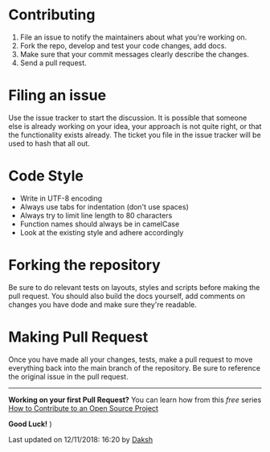 # Contributing

1. File an issue to notify the maintainers about what you're working on.
2. Fork the repo, develop and test your code changes, add docs.
3. Make sure that your commit messages clearly describe the changes.
4. Send a pull request.

# Filing an issue
Use the issue tracker to start the discussion. It is possible that someone else is 
already working on your idea, your approach is not quite right, or that the functionality 
exists already. The ticket you file in the issue tracker will be used to hash that all out.

# Code Style

* Write in UTF-8 encoding
* Always use tabs for indentation (don't use spaces)
* Always try to limit line length to 80 characters
* Function names should always be in camelCase
* Look at the existing style and adhere accordingly

# Forking the repository
Be sure to do relevant tests on layouts, styles and scripts before making the pull request. 
You should also build the docs yourself, add comments on changes you have dode and make sure they're readable.

# Making Pull Request
Once you have made all your changes, tests, make a pull request to move everything back into the main branch of the 
repository. Be sure to reference the original issue in the pull request. 

<hr>

**Working on your first Pull Request?** You can learn how from this *free* 
series [How to Contribute to an Open Source Project](https://egghead.io/series/how-to-contribute-to-an-open-source-project-on-github) 

**Good Luck!**
)

Last updated on 12/11/2018: 16:20 by [Daksh](https://gitlab.com/daksh7011)